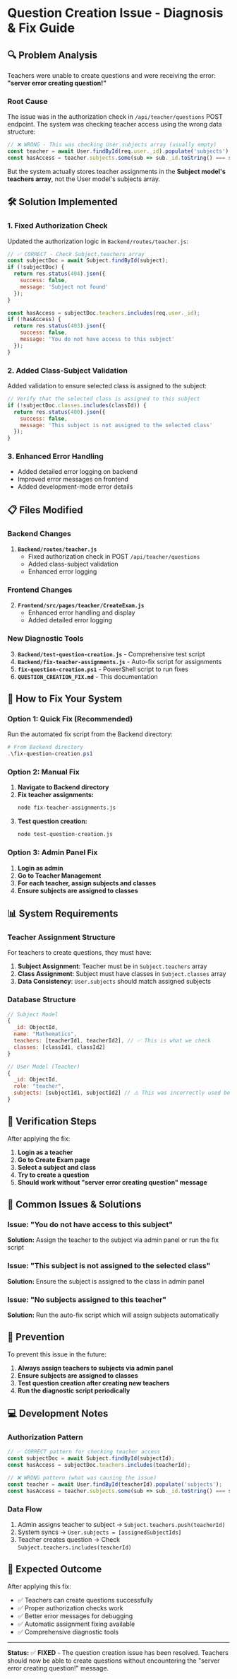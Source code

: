 # Question Creation Issue - Diagnosis & Fix Guide

## 🔍 Problem Analysis

Teachers were unable to create questions and were receiving the error: **"server error creating question!"**

### Root Cause
The issue was in the authorization check in `/api/teacher/questions` POST endpoint. The system was checking teacher access using the wrong data structure:

```javascript
// ❌ WRONG - This was checking User.subjects array (usually empty)
const teacher = await User.findById(req.user._id).populate('subjects');
const hasAccess = teacher.subjects.some(sub => sub._id.toString() === subject);
```

But the system actually stores teacher assignments in the **Subject model's teachers array**, not the User model's subjects array.

## 🛠️ Solution Implemented

### 1. Fixed Authorization Check
Updated the authorization logic in `Backend/routes/teacher.js`:

```javascript
// ✅ CORRECT - Check Subject.teachers array
const subjectDoc = await Subject.findById(subject);
if (!subjectDoc) {
  return res.status(404).json({
    success: false,
    message: 'Subject not found'
  });
}

const hasAccess = subjectDoc.teachers.includes(req.user._id);
if (!hasAccess) {
  return res.status(403).json({
    success: false,
    message: 'You do not have access to this subject'
  });
}
```

### 2. Added Class-Subject Validation
Added validation to ensure selected class is assigned to the subject:

```javascript
// Verify that the selected class is assigned to this subject
if (!subjectDoc.classes.includes(classId)) {
  return res.status(400).json({
    success: false,
    message: 'This subject is not assigned to the selected class'
  });
}
```

### 3. Enhanced Error Handling
- Added detailed error logging on backend
- Improved error messages on frontend
- Added development-mode error details

## 📋 Files Modified

### Backend Changes
1. **`Backend/routes/teacher.js`**
   - Fixed authorization check in POST `/api/teacher/questions`
   - Added class-subject validation
   - Enhanced error logging

### Frontend Changes
2. **`Frontend/src/pages/teacher/CreateExam.js`**
   - Enhanced error handling and display
   - Added detailed error logging

### New Diagnostic Tools
3. **`Backend/test-question-creation.js`** - Comprehensive test script
4. **`Backend/fix-teacher-assignments.js`** - Auto-fix script for assignments
5. **`fix-question-creation.ps1`** - PowerShell script to run fixes
6. **`QUESTION_CREATION_FIX.md`** - This documentation

## 🚀 How to Fix Your System

### Option 1: Quick Fix (Recommended)
Run the automated fix script from the Backend directory:

```powershell
# From Backend directory
.\fix-question-creation.ps1
```

### Option 2: Manual Fix
1. **Navigate to Backend directory**
2. **Fix teacher assignments:**
   ```bash
   node fix-teacher-assignments.js
   ```
3. **Test question creation:**
   ```bash
   node test-question-creation.js
   ```

### Option 3: Admin Panel Fix
1. **Login as admin**
2. **Go to Teacher Management**
3. **For each teacher, assign subjects and classes**
4. **Ensure subjects are assigned to classes**

## 📊 System Requirements

### Teacher Assignment Structure
For teachers to create questions, they must have:

1. **Subject Assignment**: Teacher must be in `Subject.teachers` array
2. **Class Assignment**: Subject must have classes in `Subject.classes` array
3. **Data Consistency**: `User.subjects` should match assigned subjects

### Database Structure
```javascript
// Subject Model
{
  _id: ObjectId,
  name: "Mathematics",
  teachers: [teacherId1, teacherId2], // ✅ This is what we check
  classes: [classId1, classId2]
}

// User Model (Teacher)
{
  _id: ObjectId,
  role: "teacher",
  subjects: [subjectId1, subjectId2] // ⚠️ This was incorrectly used before
}
```

## 🔧 Verification Steps

After applying the fix:

1. **Login as a teacher**
2. **Go to Create Exam page**
3. **Select a subject and class**
4. **Try to create a question**
5. **Should work without "server error creating question" message**

## 📝 Common Issues & Solutions

### Issue: "You do not have access to this subject"
**Solution:** Assign the teacher to the subject via admin panel or run the fix script

### Issue: "This subject is not assigned to the selected class"
**Solution:** Ensure the subject is assigned to the class in admin panel

### Issue: "No subjects assigned to this teacher"
**Solution:** Run the auto-fix script which will assign subjects automatically

## 🚨 Prevention

To prevent this issue in the future:

1. **Always assign teachers to subjects via admin panel**
2. **Ensure subjects are assigned to classes**
3. **Test question creation after creating new teachers**
4. **Run the diagnostic script periodically**

## 💻 Development Notes

### Authorization Pattern
```javascript
// ✅ CORRECT pattern for checking teacher access
const subjectDoc = await Subject.findById(subjectId);
const hasAccess = subjectDoc.teachers.includes(teacherId);

// ❌ WRONG pattern (what was causing the issue)
const teacher = await User.findById(teacherId).populate('subjects');
const hasAccess = teacher.subjects.some(sub => sub._id.toString() === subjectId);
```

### Data Flow
1. Admin assigns teacher to subject → `Subject.teachers.push(teacherId)`
2. System syncs → `User.subjects = [assignedSubjectIds]`
3. Teacher creates question → Check `Subject.teachers.includes(teacherId)`

## 🎉 Expected Outcome

After applying this fix:
- ✅ Teachers can create questions successfully
- ✅ Proper authorization checks work
- ✅ Better error messages for debugging
- ✅ Automatic assignment fixing available
- ✅ Comprehensive diagnostic tools

---

**Status:** ✅ **FIXED** - The question creation issue has been resolved. Teachers should now be able to create questions without encountering the "server error creating question!" message. 